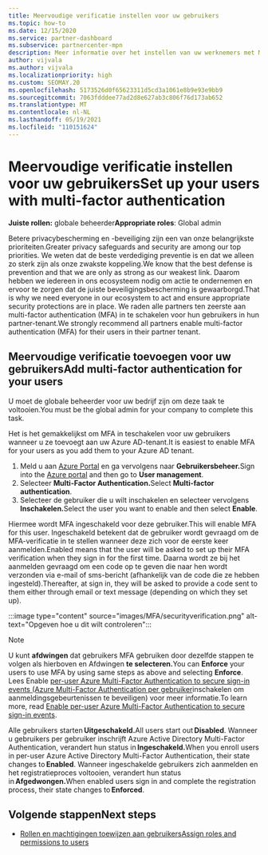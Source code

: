 ```yaml
---
title: Meervoudige verificatie instellen voor uw gebruikers
ms.topic: how-to
ms.date: 12/15/2020
ms.service: partner-dashboard
ms.subservice: partnercenter-mpn
description: Meer informatie over het instellen van uw werknemers met MFA
author: vijvala
ms.author: vijvala
ms.localizationpriority: high
ms.custom: SEOMAY.20
ms.openlocfilehash: 5173526d0f65623311d5cd3a1061e8b9e93e9bb9
ms.sourcegitcommit: 7063fdddee77ad2d8e627ab3c806f76d173ab652
ms.translationtype: MT
ms.contentlocale: nl-NL
ms.lasthandoff: 05/19/2021
ms.locfileid: "110151624"
---
```

# <a name="set-up-your-users-with-multi-factor-authentication"></a><span data-ttu-id="f887d-103">Meervoudige verificatie instellen voor uw gebruikers</span><span class="sxs-lookup"><span data-stu-id="f887d-103">Set up your users with multi-factor authentication</span></span>

<span data-ttu-id="f887d-104">**Juiste rollen:** globale beheerder</span><span class="sxs-lookup"><span data-stu-id="f887d-104">**Appropriate roles**: Global admin</span></span>

<span data-ttu-id="f887d-105">Betere privacybescherming en -beveiliging zijn een van onze belangrijkste prioriteiten.</span><span class="sxs-lookup"><span data-stu-id="f887d-105">Greater privacy safeguards and security are among our top priorities.</span></span> <span data-ttu-id="f887d-106">We weten dat de beste verdediging preventie is en dat we alleen zo sterk zijn als onze zwakste koppeling.</span><span class="sxs-lookup"><span data-stu-id="f887d-106">We know that the best defense is prevention and that we are only as strong as our weakest link.</span></span> <span data-ttu-id="f887d-107">Daarom hebben we iedereen in ons ecosysteem nodig om actie te ondernemen en ervoor te zorgen dat de juiste beveiligingsbescherming is gewaarborgd.</span><span class="sxs-lookup"><span data-stu-id="f887d-107">That is why we need everyone in our ecosystem to act and ensure appropriate security protections are in place.</span></span> <span data-ttu-id="f887d-108">We raden alle partners ten zeerste aan multi-factor authentication (MFA) in te schakelen voor hun gebruikers in hun partner-tenant.</span><span class="sxs-lookup"><span data-stu-id="f887d-108">We strongly recommend all partners enable multi-factor authentication (MFA) for their users in their partner tenant.</span></span> 

## <a name="add-multi-factor-authentication-for-your-users"></a><span data-ttu-id="f887d-109">Meervoudige verificatie toevoegen voor uw gebruikers</span><span class="sxs-lookup"><span data-stu-id="f887d-109">Add multi-factor authentication for your users</span></span>

<span data-ttu-id="f887d-110">U moet de globale beheerder voor uw bedrijf zijn om deze taak te voltooien.</span><span class="sxs-lookup"><span data-stu-id="f887d-110">You must be the global admin for your company to complete this task.</span></span>

<span data-ttu-id="f887d-111">Het is het gemakkelijkst om MFA in teschakelen voor uw gebruikers wanneer u ze toevoegt aan uw Azure AD-tenant.</span><span class="sxs-lookup"><span data-stu-id="f887d-111">It is easiest to enable MFA for your users as you add them to your Azure AD tenant.</span></span>

1. <span data-ttu-id="f887d-112">Meld u aan [Azure Portal](https://portal.azure.com) en ga vervolgens naar **Gebruikersbeheer.**</span><span class="sxs-lookup"><span data-stu-id="f887d-112">Sign into the [Azure portal](https://portal.azure.com) and then go to **User management**.</span></span>
1. <span data-ttu-id="f887d-113">Selecteer **Multi-Factor Authentication.**</span><span class="sxs-lookup"><span data-stu-id="f887d-113">Select **Multi-factor authentication**.</span></span>
1. <span data-ttu-id="f887d-114">Selecteer de gebruiker die u wilt inschakelen en selecteer vervolgens **Inschakelen.**</span><span class="sxs-lookup"><span data-stu-id="f887d-114">Select the user you want to enable and then select **Enable**.</span></span>

<span data-ttu-id="f887d-115">Hiermee wordt MFA ingeschakeld voor deze gebruiker.</span><span class="sxs-lookup"><span data-stu-id="f887d-115">This will enable MFA for this user.</span></span> <span data-ttu-id="f887d-116">Ingeschakeld betekent dat de gebruiker wordt gevraagd om de MFA-verificatie in te stellen wanneer deze zich voor de eerste keer aanmelden.</span><span class="sxs-lookup"><span data-stu-id="f887d-116">Enabled means that the user will be asked to set up their MFA verification when they sign in for the first time.</span></span> <span data-ttu-id="f887d-117">Daarna wordt ze bij het aanmelden gevraagd om een code op te geven die naar hen wordt verzonden via e-mail of sms-bericht (afhankelijk van de code die ze hebben ingesteld).</span><span class="sxs-lookup"><span data-stu-id="f887d-117">Thereafter, at sign in, they will be asked to provide a code sent to them either through email or text message (depending on which they set up).</span></span>  

:::image type="content" source="images/MFA/securityverification.png" alt-text="Opgeven hoe u dit wilt controleren":::

>[!NOTE]
><span data-ttu-id="f887d-119">U kunt **afdwingen** dat gebruikers MFA gebruiken door dezelfde stappen te volgen als hierboven en Afdwingen **te selecteren.**</span><span class="sxs-lookup"><span data-stu-id="f887d-119">You can **Enforce** your users to use MFA by using same steps as above and selecting **Enforce**.</span></span> <span data-ttu-id="f887d-120">Lees Enable [per-user Azure Multi-Factor Authentication to secure sign-in events (Azure Multi-Factor Authentication per gebruiker](/azure/active-directory/authentication/howto-mfa-userstates)inschakelen om aanmeldingsgebeurtenissen te beveiligen) voor meer informatie.</span><span class="sxs-lookup"><span data-stu-id="f887d-120">To learn more, read [Enable per-user Azure Multi-Factor Authentication to secure sign-in events](/azure/active-directory/authentication/howto-mfa-userstates).</span></span> 

<span data-ttu-id="f887d-121">Alle gebruikers starten **Uitgeschakeld.**</span><span class="sxs-lookup"><span data-stu-id="f887d-121">All users start out **Disabled**.</span></span> <span data-ttu-id="f887d-122">Wanneer u gebruikers per gebruiker inschrijft Azure Active Directory Multi-Factor Authentication, verandert hun status in **Ingeschakeld.**</span><span class="sxs-lookup"><span data-stu-id="f887d-122">When you enroll users in per-user Azure Active Directory Multi-Factor Authentication, their state changes to **Enabled**.</span></span> <span data-ttu-id="f887d-123">Wanneer ingeschakelde gebruikers zich aanmelden en het registratieproces voltooien, verandert hun status in **Afgedwongen.**</span><span class="sxs-lookup"><span data-stu-id="f887d-123">When enabled users sign in and complete the registration process, their state changes to **Enforced**.</span></span> 

## <a name="next-steps"></a><span data-ttu-id="f887d-124">Volgende stappen</span><span class="sxs-lookup"><span data-stu-id="f887d-124">Next steps</span></span>

- [<span data-ttu-id="f887d-125">Rollen en machtigingen toewijzen aan gebruikers</span><span class="sxs-lookup"><span data-stu-id="f887d-125">Assign roles and permissions to users</span></span>](permissions-overview.md)